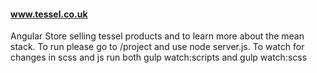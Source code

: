 #### www.tessel.co.uk

Angular Store selling tessel products and to learn more about the mean stack.  To run please go to /project and use node server.js.  To watch for changes in scss and js run both gulp watch:scripts and gulp watch:scss
